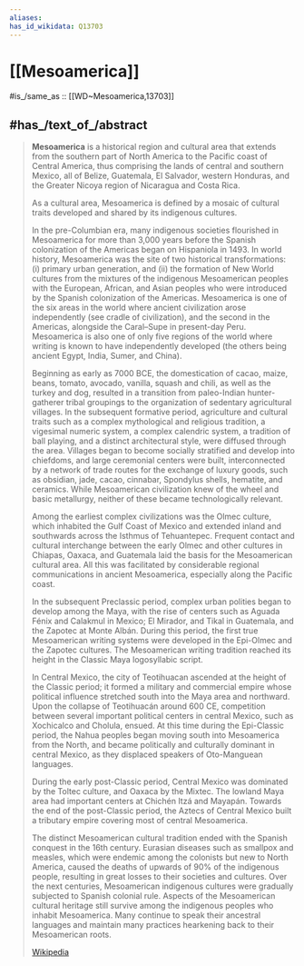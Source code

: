 ```yaml
---
aliases:
has_id_wikidata: Q13703
---
```


# [[Mesoamerica]] 

#is_/same_as :: [[WD~Mesoamerica,13703]] 

## #has_/text_of_/abstract 

> **Mesoamerica** is a historical region and cultural area 
> that extends from the southern part of North America to the Pacific coast of Central America, 
> thus comprising the lands of central and southern Mexico, all of Belize, Guatemala, El Salvador, western Honduras, and the Greater Nicoya region of Nicaragua and Costa Rica. 
> 
> As a cultural area, Mesoamerica is defined by a mosaic of cultural traits developed and shared by its indigenous cultures.
>
> In the pre-Columbian era, many indigenous societies flourished in Mesoamerica for more than 3,000 years before the Spanish colonization of the Americas began on Hispaniola in 1493. In world history, Mesoamerica was the site of two historical transformations: (i) primary urban generation, and (ii) the formation of New World cultures from the mixtures of the indigenous Mesoamerican peoples with the European, African, and Asian peoples who were introduced by the Spanish colonization of the Americas. Mesoamerica is one of the six areas in the world where ancient civilization arose independently (see cradle of civilization), and the second in the Americas, alongside the Caral–Supe in present-day Peru. Mesoamerica is also one of only five regions of the world where writing is known to have independently developed (the others being ancient Egypt, India, Sumer, and China).
>
> Beginning as early as 7000 BCE, the domestication of cacao, maize, beans, tomato, avocado, vanilla, squash and chili, as well as the turkey and dog, resulted in a transition from paleo-Indian hunter-gatherer tribal groupings to the organization of sedentary agricultural villages. In the subsequent formative period, agriculture and cultural traits such as a complex mythological and religious tradition, a vigesimal numeric system, a complex calendric system, a tradition of ball playing, and a distinct architectural style, were diffused through the area. Villages began to become socially stratified and develop into chiefdoms, and large ceremonial centers were built, interconnected by a network of trade routes for the exchange of luxury goods, such as obsidian, jade, cacao, cinnabar, Spondylus shells, hematite, and ceramics. While Mesoamerican civilization knew of the wheel and basic metallurgy, neither of these became technologically relevant.
>
> Among the earliest complex civilizations was the Olmec culture, which inhabited the Gulf Coast of Mexico and extended inland and southwards across the Isthmus of Tehuantepec. Frequent contact and cultural interchange between the early Olmec and other cultures in Chiapas, Oaxaca, and Guatemala laid the basis for the Mesoamerican cultural area. All this was facilitated by considerable regional communications in ancient Mesoamerica, especially along the Pacific coast.
>
> In the subsequent Preclassic period, complex urban polities began to develop among the Maya, with the rise of centers such as Aguada Fénix and Calakmul in Mexico; El Mirador, and Tikal in Guatemala, and the Zapotec at Monte Albán. During this period, the first true Mesoamerican writing systems were developed in the Epi-Olmec and the Zapotec cultures. The Mesoamerican writing tradition reached its height in the Classic Maya logosyllabic script.
>
> In Central Mexico, the city of Teotihuacan ascended at the height of the Classic period; it formed a military and commercial empire whose political influence stretched south into the Maya area and northward. Upon the collapse of Teotihuacán around 600 CE, competition between several important political centers in central Mexico, such as Xochicalco and Cholula, ensued. At this time during the Epi-Classic period, the Nahua peoples began moving south into Mesoamerica from the North, and became politically and culturally dominant in central Mexico, as they displaced speakers of Oto-Manguean languages.
>
> During the early post-Classic period, Central Mexico was dominated by the Toltec culture, and Oaxaca by the Mixtec. The lowland Maya area had important centers at Chichén Itzá and Mayapán. Towards the end of the post-Classic period, the Aztecs of Central Mexico built a tributary empire covering most of central Mesoamerica.
>
> The distinct Mesoamerican cultural tradition ended with the Spanish conquest in the 16th century. Eurasian diseases such as smallpox and measles, which were endemic among the colonists but new to North America, caused the deaths of upwards of 90% of the indigenous people, resulting in great losses to their societies and cultures. Over the next centuries, Mesoamerican indigenous cultures were gradually subjected to Spanish colonial rule. Aspects of the Mesoamerican cultural heritage still survive among the indigenous peoples who inhabit Mesoamerica. Many continue to speak their ancestral languages and maintain many practices hearkening back to their Mesoamerican roots.
>
> [Wikipedia](https://en.wikipedia.org/wiki/Mesoamerica) 

